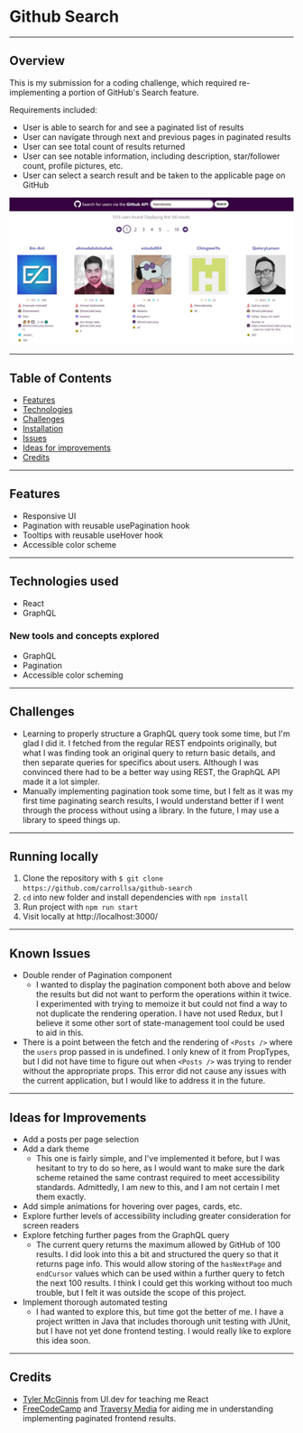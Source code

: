 # Github Search
---

## Overview
This is my submission for a coding challenge, which required re-implementing a portion of GitHub's Search feature. 

Requirements included:

* User is able to search for and see a paginated list of results
* User can navigate through next and previous pages in paginated results
* User can see total count of results returned
* User can see notable information, including description, star/follower count, profile pictures, etc.
* User can select a search result and be taken to the applicable page on GitHub

<img src="https://github.com/carrollsa/carrollsa_public/blob/main/GithubSearch.jpg">

---
## Table of Contents
* [Features](https://github.com/carrollsa/github-search/blob/main/README.md#features)
* [Technologies](https://github.com/carrollsa/github-search/blob/main/README.md#technologies)
* [Challenges](https://github.com/carrollsa/github-search/blob/main/README.md#challenges)
* [Installation](https://github.com/carrollsa/github-search/blob/main/README.md#installation)
* [Issues](https://github.com/carrollsa/github-search/blob/main/README.md#issues)
* [Ideas for improvements](https://github.com/carrollsa/github-search/blob/main/README.md#improvements)
* [Credits](https://github.com/carrollsa/github-search/blob/main/README.md#credits)

---
<a name="features"/>

## Features
* Responsive UI
* Pagination with reusable usePagination hook
* Tooltips with reusable useHover hook
* Accessible color scheme

---
<a name="technologies"/>

## Technologies used

* React
* GraphQL

### New tools and concepts explored
* GraphQL
* Pagination
* Accessible color scheming

---
<a name="challenges"/>

## Challenges
* Learning to properly structure a GraphQL query took some time, but I'm glad I did it. I fetched from the regular REST endpoints originally, but what I was finding took an original query to return basic details, and then separate queries for specifics about users. Although I was convinced there had to be a better way using REST, the GraphQL API made it a lot simpler. 
* Manually implementing pagination took some time, but I felt as it was my first time paginating search results, I would understand better if I went through the process without using a library. In the future, I may use a library to speed things up.

---
<a name="installation"/>

## Running locally

1. Clone the repository with `$ git clone https://github.com/carrollsa/github-search`
2. `cd` into new folder and install dependencies with `npm install`
3. Run project with `npm run start`
4. Visit locally at http://localhost:3000/


---
<a name="issues"/>

## Known Issues
* Double render of Pagination component
	* I wanted to display the pagination component both above and below the results but did not want to perform the operations within it twice. I experimented with trying to memoize it but could not find a way to not duplicate the rendering operation. I have not used Redux, but I believe it some other sort of state-management tool could be used to aid in this.
* There is a point between the fetch and the rendering of `<Posts />` where the `users` prop passed in is undefined. I only knew of it from PropTypes, but I did not have time to figure out when `<Posts />` was trying to render without the appropriate props. This error did not cause any issues with the current application, but I would like to address it in the future.

---
<a name="improvements"/>

## Ideas for Improvements

* Add a posts per page selection
* Add a dark theme
	- This one is fairly simple, and I've implemented it before, but I was hesitant to try to do so here, as I would want to make sure the dark scheme retained the same contrast required to meet accessibility standards. Admittedly, I am new to this, and I am not certain I met them exactly. 
* Add simple animations for hovering over pages, cards, etc.
* Explore further levels of accessibility including greater consideration for screen readers
* Explore fetching further pages from the GraphQL query
	- The current query returns the maximum allowed by GitHub of 100 results. I did look into this a bit and structured the query so that it returns page info. This would allow storing of the `hasNextPage` and `endCursor` values which can be used within a further query to fetch the next 100 results. I think I could get this working without too much trouble, but I felt it was outside the scope of this project.
* Implement thorough automated testing
	- I had wanted to explore this, but time got the better of me. I have a project written in Java that includes thorough unit testing with JUnit, but I have not yet done frontend testing. I would really like to explore this idea soon.

---
<a name="credits"/>

## Credits

* [Tyler McGinnis](https://github.com/tylermcginnis) from UI.dev for teaching me React 
* [FreeCodeCamp](https://www.freecodecamp.org/) and [Traversy Media](https://www.youtube.com/channel/UC29ju8bIPH5as8OGnQzwJyA) for aiding me in understanding implementing paginated frontend results.
